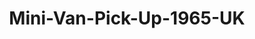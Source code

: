 ---
    title: Mini-Van-Pick-Up-1965-UK
    slug: Mini-Van-Pick-Up-1965-UK
    description:
    code: Mini-Van-Pick-Up-1965-UK
    image: https://cmdiy-archive.s3.us-east-1.amazonaws.com/adverts/images/Mini-Van-Pick-Up-1965-UK.jpeg
    download: https://cmdiy-archive.s3.us-east-1.amazonaws.com/adverts/documents/Mini-Van-Pick-Up-1965-UK.pdf
---